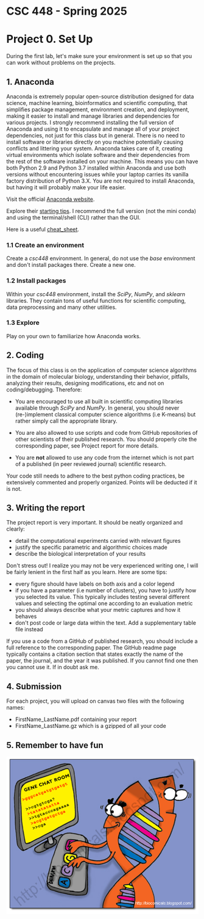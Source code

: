 # CSC 448 - Spring 2025

# Project 0. Set Up

During the first lab, let's make sure your environment is set up so that you can work without problems on the projects. 


## 1. Anaconda

Anaconda is extremely popular open-source distribution designed for data science, machine learning, bioinformatics and scientific computing, that simplifies package management, environment creation, and deployment, making it easier to install and manage libraries and dependencies for various projects. I strongly recommend installing the full version of Anaconda and using it to encapsulate and manage all of your project dependencies, not just for this class but in general. There is no need to install software or libraries directly on you machine potentially causing conflicts and littering your system. Anaconda takes care of it, creating virtual environments which isolate software and their dependencies from the rest of the software installed on your machine. This means you can have both Python 2.9 and Python 3.7 installed within Anaconda and use both versions without encountering issues while your laptop carries its vanilla factory distribution of Python 3.X. You are not required to install Anaconda, but having it will probably make your life easier.

Visit the official [Anaconda website](https://anaconda.org/).

Explore their [starting tips](https://www.anaconda.com/docs/getting-started/getting-started). I recommend the full version (not the mini conda) and using the terminal/shell (CLI) rather than the GUI.

Here is a useful [cheat_sheet](https://docs.conda.io/projects/conda/en/4.6.0/_downloads/52a95608c49671267e40c689e0bc00ca/conda-cheatsheet.pdf).


### 1.1 Create an environment
Create a *csc448* environment. In general, do not use the *base* environment and don't install packages there. Create a new one.  

### 1.2 Install packages
Within your *csc448* environment, install the *SciPy*, *NumPy*, and *sklearn* libraries. They contain tons of useful functions for scientific computing, data preprocessing and many other utilities.  

### 1.3 Explore
Play on your own to familiarize how Anaconda works.


## 2. Coding

The focus of this class is on the application of computer science algorithms in the domain of molecular biology, understanding their behavior, pitfalls, analyzing their results, designing modifications, etc and not on coding/debugging. Therefore:

- You are encouraged to use all built in scientific computing libraries available through *SciPy* and *NumPy*. In general, you should never (re-)implement classical computer science algorithms (i.e K-means) but rather simply call the appropriate library.

- You are also allowed to use scripts and code from GitHub repositories of other scientists of their published research. You should properly cite the corresponding paper, see Project report for more details.

- You are **not** allowed to use any code from the internet which is not part of a published (in peer reviewed journal) scientific research.

Your code still needs to adhere to the best python coding practices, be extensively commented and properly organized. Points will be deducted if it is not.

## 3. Writing the report

The project report is very important. It should be neatly organized and clearly:

- detail the computational experiments carried with relevant figures
- justify the specific parametric and algorithmic choices made
- describe the biological interpretation of your results

Don't stress out! I realize you may not be very experienced writing one, I will be fairly lenient in the first half as you learn. Here are some tips:

- every figure should have labels on both axis and a color legend
- if you have a parameter (i.e number of clusters), you have to justify how you selected its value. This typically includes testing several different values and selecting the optimal one according to an evaluation metric
- you should always describe what your metric captures and how it behaves
- don't post code or large data within the text. Add a supplementary table file instead

If you use a code from a GitHub of published research, you should include a full reference to the corresponding paper. The GitHub readme page typically contains a citation section that states exactly the name of the paper, the journal, and the year it was published. If you cannot find one then you cannot use it. If in doubt ask me.

## 4. Submission

For each project, you will upload on canvas two files with the following names: 

- FirstName_LastName.pdf containing your report
- FirstName_LastName.gz which is a gzipped of all your code


## 5. Remember to have fun

![alt text](fun.png)